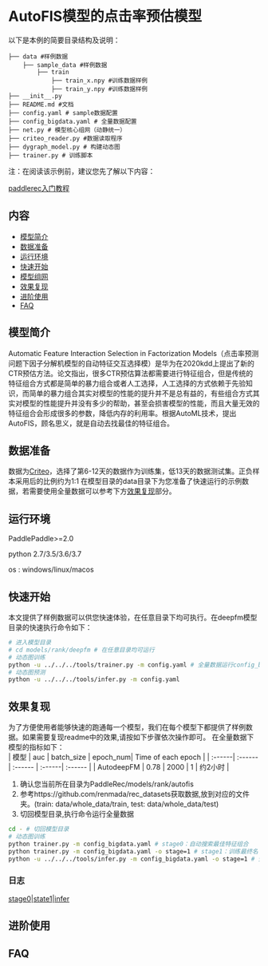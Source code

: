 # AutoFIS模型的点击率预估模型

以下是本例的简要目录结构及说明： 

```
├── data #样例数据
    ├── sample_data #样例数据
        ├── train
            ├── train_x.npy #训练数据样例
            ├── train_y.npy #训练数据样例
├── __init__.py
├── README.md #文档
├── config.yaml # sample数据配置
├── config_bigdata.yaml # 全量数据配置
├── net.py # 模型核心组网（动静统一）
├── criteo_reader.py #数据读取程序
├── dygraph_model.py # 构建动态图
├── trainer.py # 训练脚本
```

注：在阅读该示例前，建议您先了解以下内容：

[paddlerec入门教程](https://github.com/PaddlePaddle/PaddleRec/blob/master/README.md)

## 内容

- [模型简介](#模型简介)
- [数据准备](#数据准备)
- [运行环境](#运行环境)
- [快速开始](#快速开始)
- [模型组网](#模型组网)
- [效果复现](#效果复现)
- [进阶使用](#进阶使用)
- [FAQ](#FAQ)

## 模型简介
Automatic Feature Interaction Selection in Factorization Models（点击率预测问题下因子分解机模型的自动特征交互选择模）是华为在2020kdd上提出了新的CTR预估方法。论文指出，很多CTR预估算法都需要进行特征组合，但是传统的特征组合方式都是简单的暴力组合或者人工选择，人工选择的方式依赖于先验知识，而简单的暴力组合其实对模型的性能的提升并不是总有益的，有些组合方式其实对模型的性能提升并没有多少的帮助，甚至会损害模型的性能，而且大量无效的特征组合会形成很多的参数，降低内存的利用率。根据AutoML技术，提出AutoFIS，顾名思义，就是自动去找最佳的特征组合。

## 数据准备

数据为[Criteo](http://labs.criteo.com/downloads/download-terabyte-click-log)，选择了第6-12天的数据作为训练集，低13天的数据测试集。正负样本采用后的比例约为1:1
在模型目录的data目录下为您准备了快速运行的示例数据，若需要使用全量数据可以参考下方[效果复现](#效果复现)部分。

## 运行环境
PaddlePaddle>=2.0

python 2.7/3.5/3.6/3.7

os : windows/linux/macos 

## 快速开始
本文提供了样例数据可以供您快速体验，在任意目录下均可执行。在deepfm模型目录的快速执行命令如下： 
```bash
# 进入模型目录
# cd models/rank/deepfm # 在任意目录均可运行
# 动态图训练
python -u ../../../tools/trainer.py -m config.yaml # 全量数据运行config_bigdata.yaml 
# 动态图预测
python -u ../../../tools/infer.py -m config.yaml 
``` 

## 效果复现
为了方便使用者能够快速的跑通每一个模型，我们在每个模型下都提供了样例数据。如果需要复现readme中的效果,请按如下步骤依次操作即可。
在全量数据下模型的指标如下：  
| 模型 | auc | batch_size | epoch_num| Time of each epoch |
| :------| :------ | :------ | :------| :------ | 
| AutodeepFM | 0.78 | 2000 | 1 | 约2小时 |

1. 确认您当前所在目录为PaddleRec/models/rank/autofis
2. 参考https://github.com/renmada/rec_datasets获取数据,放到对应的文件夹。(train: data/whole_data/train, test: data/whole_data/test)
3. 切回模型目录,执行命令运行全量数据
```bash
cd - # 切回模型目录
# 动态图训练
python trainer.py -m config_bigdata.yaml # stage0：自动搜索最佳特征组合
python trainer.py -m config_bigdata.yaml -o stage=1 # stage1：训练最终名
python -u ../../../tools/infer.py -m config_bigdata.yaml -o stage=1 # 全量数据运行config_bigdata.yaml 
```
### 日志
[stage0](./logs/stage0.log)|[state1](./logs/stage1.log)|[infer](./logs/infer.log)
## 进阶使用
  
## FAQ

